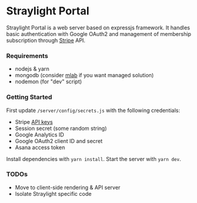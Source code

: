 # Straylight Portal

Straylight Portal is a web server based on expressjs framework. It handles
basic authentication with Google OAuth2 and management of membership
subscription through [Stripe](https://stripe.com/) API.

### Requirements

- nodejs & yarn
- mongodb (consider [mlab](https://www.mlab.com/) if you want managed solution)
- nodemon (for "dev" script)

### Getting Started

First update `/server/config/secrets.js` with the following credentials:
- Stripe [API keys](https://dashboard.stripe.com/account/apikeys)
- Session secret (some random string)
- Google Analytics ID
- Google OAuth2 client ID and secret
- Asana access token

Install dependencies with `yarn install`.
Start the server with `yarn dev`.

### TODOs

- Move to client-side rendering & API server
- Isolate Straylight specific code
